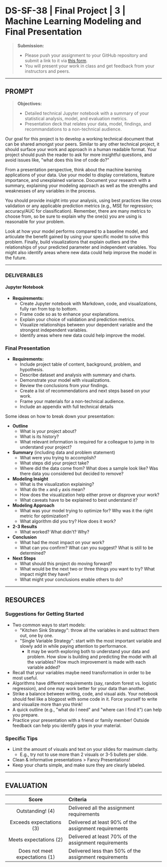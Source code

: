 # DS-SF-38 | Final Project | 3 | Machine Learning Modeling and Final Presentation

> **Submission:**
>
> - Please push your assignment to your GitHub repository and submit a link to it via [this form](https://docs.google.com/forms/d/e/1FAIpQLSdja9MvPqsSsFeumROuAWYncBYI9kUntLIxF4A0pCJcM7Xn-A/viewform).
> - You will present your work in class and get feedback from your instructors and peers.

---

## PROMPT

> **Objectives:**
>
> - Detailed technical Jupyter notebook with a summary of your statistical analysis, model, and evaluation metrics.
> - Presentation deck that relates your data, model, findings, and recommandations to a non-technical audience.

Our goal for this project is to develop a working technical document that can be shared amongst your peers.  Similar to any other technical project, it should surface your work and approach in a human readable format.  Your project should push the reader to ask for more insightful questions, and avoid issues like, "what does this line of code do?"

From a presentation perspective, think about the machine learning applications of your data.  Use your model to display correlations, feature importance, and unexplained variance.  Document your research with a summary, explaining your modeling approach as well as the strengths and weaknesses of any variables in the process.

You should provide insight into your analysis, using best practices like cross validation or any applicable prediction metrics (e.g., MSE for regression; accuracy/AUC for classification).  Remember, there are many metrics to choose from, so be sure to explain why the one(s) you are using is reasonable for your problem.

Look at how your model performs compared to a baseline model, and articulate the benefit gained by using your specific model to solve this problem.  Finally, build visualizations that explain outliers and the relationships of your predicted parameter and independent variables.  You might also identify areas where new data could help improve the model in the future.

---

### DELIVERABLES

#### Jupyter Notebook

- **Requirements:**
  - Create Jupyter notebook with Markdown, code, and visualizations, fully ran from top to bottom.
  - Frame code so as to enhance your explanations.
  - Explain your choice of validation and prediction metrics.
  - Visualize relationships between your dependent variable and the strongest independent variables.
  - Identify areas where new data could help improve the model.

### Final Presentation

- **Requirements:**
  - Include project table of content, background, problem, and hypothesis.
  - Describe dataset and analysis with summary and charts.
  - Demonstrate your model with visualizations.
  - Review the conclusions from your findings.
  - Create a list of recommendations and next steps based on your work.
  - Frame your materials for a non-technical audience.
  - Include an appendix with full technical details

Some ideas on how to break down your presentation:

- **Outline**
  - What is your project about?
  - What is its history?
  - What relevant information is required for a colleague to jump in to understand your project?
- **Summary**  (including data and problem statement)
  - What were you trying to accomplish?
  - What steps did your project take?
  - Where did the data come from?  What does a sample look like?  Was there data you considered but decided to remove?
- **Modeling Insight**
  - What is the visualization explaining?
  - What do the `x` and `y` axis mean?
  - How does the visualization help either prove or disprove your work?
  - What caveats have to be explained to best understand it?
- **Modeling Approach**
  - What was your model trying to optimize for?  Why was it the right metric for optimization?
  - What algorithm did you try?  How does it work?
- **2-3 Results**
  - What worked?  What didn't?  Why?
- **Conclusion**
  - What had the most impact on your work?
  - What can you confirm?  What can you suggest?  What is still to be determined?
- **Next Steps**
  - What should this project do moving forward?
  - What would be the next two or three things you want to try?  What impact might they have?
  - What might your conclusions enable others to do?

---

## RESOURCES

### Suggestions for Getting Started

- Two common ways to start models:
  - "Kitchen Sink Strategy": throw all the variables in and subtract them out, one by one.
  - "Single Variable Strategy": start with the most important variable and slowly add in while paying attention to performance.
    - It may be worth exploring both to understand your data and problem.  How slow is building and predicting the model with all the variables?  How much improvement is made with each variable added?
- Recall that your variables maybe need transformation in order to be most useful.
- Algorithms have different requirements (say, random forest vs. logistic regression), and one may work better for your data than another.
- Strike a balance between writing, code, and visual aids.  Your notebook should feel like a blogpost with some code in it.  Force yourself to write and visualize more than you think!
- A quick outline (e.g., "what do I need" and "where can I find it") can help you prepare.
- Practice your presentation with a friend or family member!  Outside feedback can help you identify gaps in your material.

### Specific Tips

- Limit the amount of visuals and text on your slides for maximum clarity.
  - E.g., try not to use more than 2 visuals or 3-5 bullets per slide.
- Clean & informative presentations > Fancy Presentations!
- Keep your charts simple, and make sure they are clearly labeled.

---

## EVALUATION

| Score | Criteria |
|:---:|:---|
| Outstanding! (4) | Delivered all the assignment requirements |
| Exceeds expectations (3) | Delivered at least 90% of the assignment requirements |
| Meets expectations (2) | Delivered at least 70% of the assignment requirements |
| Does not meet expectations (1) | Delivered less than 50% of the assignment requirements |
